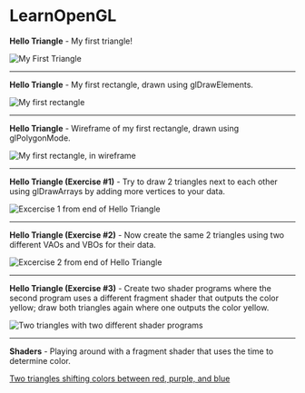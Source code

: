 # LearnOpenGL

**Hello Triangle** - My first triangle!

![My First Triangle](https://github.com/user-attachments/assets/96697d61-5c49-4dba-b90b-f83031987b65)

---

**Hello Triangle** - My first rectangle, drawn using glDrawElements.

![My first rectangle](https://github.com/user-attachments/assets/48dbbb2f-08a8-477d-baba-b78246e884ad)

---

**Hello Triangle** - Wireframe of my first rectangle, drawn using glPolygonMode.

![My first rectangle, in wireframe](https://github.com/user-attachments/assets/9c1ade1e-69f9-4277-a177-6653dc0642d5)

---

**Hello Triangle (Exercise #1)** - Try to draw 2 triangles next to each other using glDrawArrays by adding more vertices to your data.

![Excercise 1 from end of Hello Triangle](https://github.com/user-attachments/assets/1f486ffa-1754-47e1-990d-97406d0b5935)

---

**Hello Triangle (Exercise #2)** - Now create the same 2 triangles using two different VAOs and VBOs for their data.

![Excercise 2 from end of Hello Triangle](https://github.com/user-attachments/assets/c1b6d600-a11a-46d0-90bb-df3b1650e2f3)

---

**Hello Triangle (Exercise #3)** - Create two shader programs where the second program uses a different fragment shader that outputs the color yellow; draw both triangles again where one outputs the color yellow.

![Two triangles with two different shader programs](https://github.com/user-attachments/assets/67acae05-d8e1-4b11-a6ab-3ff5ef4997ca)

---

**Shaders** - Playing around with a fragment shader that uses the time to determine color.

[Two triangles shifting colors between red, purple, and blue](https://github.com/user-attachments/assets/4ed11f58-051a-4c51-93f9-bdfb0d9eced8)

